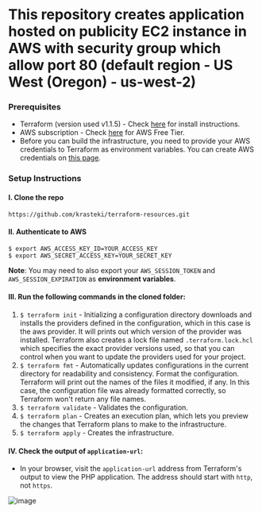 # This repository creates application hosted on publicity EC2 instance in AWS with security group which allow port 80 (default region - US West (Oregon) - us-west-2)

### Prerequisites

- Terraform (version used v1.1.5) - Check [here](https://learn.hashicorp.com/tutorials/terraform/install-cli) for install instructions.
- AWS subscription - Check [here](https://aws.amazon.com/free/?all-free-tier.sort-by=item.additionalFields.SortRank&all-free-tier.sort-order=asc&awsf.Free%20Tier%20Types=*all&awsf.Free%20Tier%20Categories=*all) for AWS Free Tier.
- Before you can build the infrastructure, you need to provide your AWS credentials to Terraform as environment variables. You can create AWS credentials on [this page](https://console.aws.amazon.com/iam/home?#security_credential).

### Setup Instructions

#### I. Clone the repo

```
https://github.com/krasteki/terraform-resources.git
```

#### II. Authenticate to AWS

```
$ export AWS_ACCESS_KEY_ID=YOUR_ACCESS_KEY
$ export AWS_SECRET_ACCESS_KEY=YOUR_SECRET_KEY
```

**Note**: You may need to also export your `AWS_SESSION_TOKEN` and `AWS_SESSION_EXPIRATION` as **environment variables**.

#### III. Run the following commands in the cloned folder:

1. `$ terraform init` - Initializing a configuration directory downloads and installs the providers defined in the configuration, which in this case is the aws provider. It will prints out which version of the provider was installed. Terraform also creates a lock file named `.terraform.lock.hcl` which specifies the exact provider versions used, so that you can control when you want to update the providers used for your project.
2. `$ terraform fmt` - Automatically updates configurations in the current directory for readability and consistency. Format the configuration. Terraform will print out the names of the files it modified, if any. In this case, the configuration file was already formatted correctly, so Terraform won't return any file names.
3. `$ terraform validate` - Validates the configuration.
4. `$ terraform plan` - Creates an execution plan, which lets you preview the changes that Terraform plans to make to the infrastructure.
5. `$ terraform apply` - Creates the infrastructure.

#### IV. Check the output of `application-url`:

- In your browser, visit the `application-url` address from Terraform's output to view the PHP application. The address should start with `http`, not `https`.

![image](https://user-images.githubusercontent.com/51786552/154457382-6d883b8a-ee9f-40a0-9ddf-89d214cdbd1d.png)





